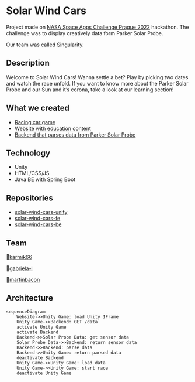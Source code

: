 # Solar Wind Cars

Project made on [NASA Space Apps Challenge Prague 2022](https://2022.spaceappschallenge.org/) hackathon. The challenge was to display creatively  data form Parker Solar Probe.

Our team was called Singularity.

## Description

Welcome to Solar Wind Cars! Wanna settle a bet? Play by picking two dates and watch the race unfold.
If you want to know more about the Parker Solar Probe and our Sun and it’s corona, take a look at our learning section!

## What we created

* [Racing car game](https://github.com/team-singularity/solar-wind-cars-unity)
* [Website with education content](https://github.com/team-singularity/solar-wind-cars-FE)
* [Backend that parses data from Parker Solar Probe](https://github.com/team-singularity/solar-wind-cars-be)

## Technology
 * Unity
 * HTML/CSS/JS
 * Java BE with Spring Boot

## Repositories
* [solar-wind-cars-unity](https://github.com/team-singularity/solar-wind-cars-unity)
* [solar-wind-cars-fe](https://github.com/team-singularity/solar-wind-cars-fe)
* [solar-wind-cars-be](https://github.com/team-singularity/solar-wind-cars-be)

## Team
👨[karmik66](https://github.com/karmik66)

👩[gabriela-l](https://github.com/gabriela-l)

👨[martinbacon](https://github.com/martinbacon)

## Architecture

```mermaid
sequenceDiagram
    Website->>Unity Game: load Unity IFrame
    Unity Game->>Backend: GET /data
    activate Unity Game
    activate Backend
    Backend->>Solar Probe Data: get sensor data
    Solar Probe Data->>Backend: return sensor data
    Backend->>Backend: parse data
    Backend->>Unity Game: return parsed data
    deactivate Backend
    Unity Game->>Unity Game: load data
    Unity Game->>Unity Game: start race
    deactivate Unity Game   
```

<!--

**Here are some ideas to get you started:**

🙋‍♀️ A short introduction - what is your organization all about?
🌈 Contribution guidelines - how can the community get involved?
👩‍💻 Useful resources - where can the community find your docs? Is there anything else the community should know?
🍿 Fun facts - what does your team eat for breakfast?
🧙 Remember, you can do mighty things with the power of [Markdown](https://docs.github.com/github/writing-on-github/getting-started-with-writing-and-formatting-on-github/basic-writing-and-formatting-syntax)
-->
